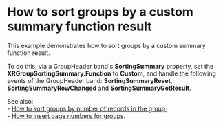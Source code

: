 # How to sort groups by a custom summary function result


<p>This example demonstrates how to sort groups by a custom summary function result.</p><p>To do this, via a GroupHeader band's <strong>SortingSummary</strong> property, set the <strong>XRGroupSortingSummary.Function</strong> to <strong>Custom</strong>, and handle the following events of the GroupHeader band: <strong>SortingSummaryReset</strong>, <strong>SortingSummaryRowChanged</strong> and <strong>SortingSummaryGetResult</strong>.</p><p>See also: <br />
- <a href="https://www.devexpress.com/Support/Center/p/E1763">How to sort groups by number of records in the group</a>;<br />
- <a href="https://www.devexpress.com/Support/Center/p/E810">How to insert page numbers for groups</a>.</p>

<br/>



